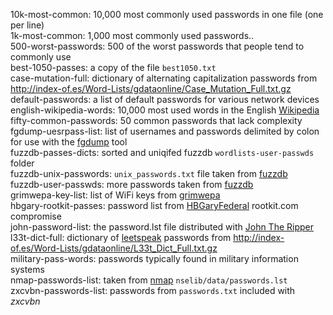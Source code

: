 10k-most-common: 10,000 most commonly used passwords in one file (one per line)  
1k-most-common: 1,000 most commonly used passwords..  
500-worst-passwords: 500 of the worst passwords that people tend to commonly use  
best-1050-passes: a copy of the file `best1050.txt`  
case-mutation-full: dictionary of alternating capitalization passwords from <http://index-of.es/Word-Lists/gdataonline/Case_Mutation_Full.txt.gz>  
default-passwords: a list of default passwords for various network devices  
english-wikipedia-words: 10,000 most used words in the English [Wikipedia](https://en.wikipedia.org/)  
fifty-common-passwords: 50 common passwords that lack complexity  
fgdump-uesrpass-list: list of usernames and passwords delimited by colon for use with the [fgdump](http://foofus.net/goons/fizzgig/fgdump/) tool  
fuzzdb-passes-dicts: sorted and uniqifed fuzzdb `wordlists-user-passwds` folder  
fuzzdb-unix-passwords: `unix_passwords.txt` file taken from [fuzzdb](https://github.com/fuzzdb-project/fuzzdb "Dictionary of attack patterns and primitives for black-box application fault injection and resource discovery")  
fuzzdb-user-passwds: more passwords taken from [fuzzdb](https://github.com/fuzzdb-project/fuzzdb "Dictionary of attack patterns and primitives for black-box application fault injection and resource discovery")   
grimwepa-key-list: list of WiFi keys from [grimwepa](https://code.google.com/archive/p/grimwepa/ "WEP and WPA Password Cracker")  
hbgary-rootkit-passes: password list from [HBGaryFederal](http://web.archive.org/web/20110115164049/http://www.hbgaryfederal.com:80/) rootkit.com compromise  
john-password-list: the password.lst file distributed with [John The Ripper](http://www.openwall.com/john/ "John The Ripper password cracker at OpenWall")  
l33t-dict-full: dictionary of [leetspeak](https://en.wikipedia.org/wiki/leetspeak "Leet") passwords from <http://index-of.es/Word-Lists/gdataonline/L33t_Dict_Full.txt.gz>  
military-pass-words: passwords typically found in military information systems  
nmap-passwords-list: taken from [nmap](https://nmap.org) `nselib/data/passwords.lst`  
zxcvbn-passwords-list: passwords from `passwords.txt` included with *zxcvbn*  
